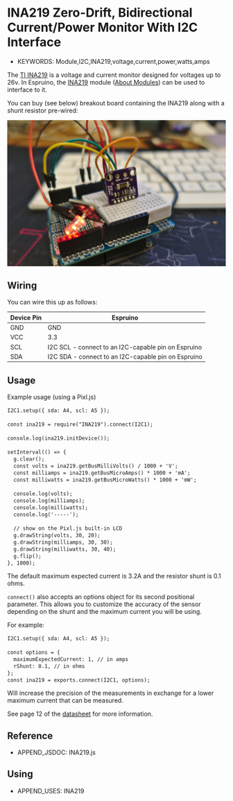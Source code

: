 <!--- Copyright (c) 2020 parasquid. See the file LICENSE for copying permission. -->
INA219 Zero-Drift, Bidirectional Current/Power Monitor With I2C Interface
=====================

* KEYWORDS: Module,I2C,INA219,voltage,current,power,watts,amps

The [TI INA219](https://www.ti.com/product/INA219) is a voltage and current
monitor designed for voltages up to 26v. In Espruino, the [INA219](/modules/INA219.js) module ([About Modules](/Modules)) can be used to interface to it.

You can buy (see below) breakout board containing the INA219 along with a shunt resistor pre-wired:

![TI INA219 breakout board](INA219/breakout_board.jpg)

Wiring
------

You can wire this up as follows:

| Device Pin | Espruino |
| ---------- | -------- |
| GND | GND                                                |
| VCC | 3.3                                                |
| SCL | I2C SCL - connect to an I2C-capable pin on Espruino |
| SDA | I2C SDA - connect to an I2C-capable pin on Espruino |

Usage
-----

Example usage (using a Pixl.js)

```
I2C1.setup({ sda: A4, scl: A5 });

const ina219 = require("INA219").connect(I2C1);

console.log(ina219.initDevice());

setInterval(() => {
  g.clear();
  const volts = ina219.getBusMilliVolts() / 1000 + 'V';
  const milliamps = ina219.getBusMicroAmps() * 1000 + 'mA';
  const milliwatts = ina219.getBusMicroWatts() * 1000 + 'mW';

  console.log(volts);
  console.log(milliamps);
  console.log(milliwatts);
  console.log('-----');

  // show on the Pixl.js built-in LCD
  g.drawString(volts, 30, 20);
  g.drawString(milliamps, 30, 30);
  g.drawString(milliwatts, 30, 40);
  g.flip();
}, 1000);
```

The default maximum expected current is 3.2A and the resistor shunt is 0.1 ohms.

`connect()` also accepts an options object for its second positional parameter.
This allows you to customize the accuracy of the sensor depending on the shunt
and the maximum current you will be using.

For example:

```
I2C1.setup({ sda: A4, scl: A5 });

const options = {
  maximumExpectedCurrent: 1, // in amps
  rShunt: 0.1, // in ohms
};
const ina219 = exports.connect(I2C1, options);
```

Will increase the precision of the measurements in exchange for a lower maximum
current that can be measured.

See page 12 of the [datasheet](https://www.ti.com/lit/gpn/ina219) for more
information.

Reference
---------

* APPEND_JSDOC: INA219.js

Using
-----

* APPEND_USES: INA219
